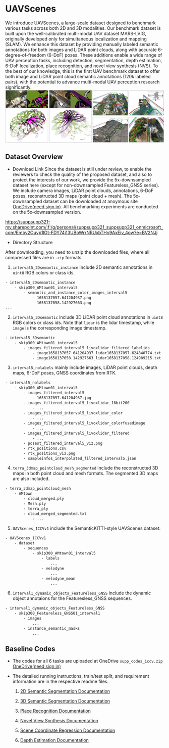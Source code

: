 

# UAVScenes 
We introduce UAVScenes, a large-scale dataset designed to benchmark various tasks across both 2D and 3D modalities.
Our benchmark dataset is built upon the well-calibrated multi-modal UAV dataset MARS-LVIG, originally developed only for simultaneous localization and mapping (SLAM). We enhance this dataset by providing manually labeled semantic annotations for both images and LiDAR point clouds, along with accurate 6-degree-of-freedom (6-DoF) poses. These additions enable a wide range of UAV perception tasks, including detection, segmentation, depth estimation, 6-DoF localization, place recognition, and novel view synthesis (NVS). To the best of our knowledge, this is the first UAV benchmark dataset to offer both image and LiDAR point cloud semantic annotations (120k labeled pairs), with the potential to advance multi-modal UAV perception research significantly. 
![pic](./pics/supp_demo.png)



## Dataset Overview
- Download Link
Since the dataset is still under review, to enable the reviewers to check the quality of the proposed dataset, and also to protect the interests of our work, we provide the 5x-downsampled dataset here (except for non-downsampled Featureless_GNSS series). We include camera images, LiDAR point clouds, annotations, 6-DoF poses, reconstructed 3D maps (point cloud + mesh).
The 5x-downsampled dataset can be downloaded at 
anoymous site [OneDrive(need sign in)](https://suppsupp321-my.sharepoint.com/:f:/g/personal/suppsupp321_suppsupp321_onmicrosoft_com/Emby2Ouvp1lOt-FDY74i13UBoWrrNRUxbTHv9AxEiv_4ow?e=N0kfmY). All benchmarking experiments are conducted on the 5x-downsampled version.


https://suppsupp321-my.sharepoint.com/:f:/g/personal/suppsupp321_suppsupp321_onmicrosoft_com/Emby2Ouvp1lOt-FDY74i13UBoWrrNRUxbTHv9AxEiv_4ow?e=BV2NJj


- Directory Structure

After downloading, you need to unzip the downloaded files, where all compressed files are in `.zip` formats.

1. `interval5_2Dsemantic_instance` include 2D semantic annotations in `uint8` RGB colors or class ids.
```
- interval5_2Dsemantic_instance
    - skip300_AMtown01_interval5
        - semantic_and_instance_color_images_interval5
            - 1658137057.641204937.png
            - 1658137058.142927663.png
...
```

2. `interval5_3Dsemantic` include 3D LiDAR point cloud annotations in `uint8` RGB colors or class ids. Note that `lidar` is the lidar timestamp, while `image` is the corresponding image timestamp. 
```
- interval5_3Dsemantic
    - skip300_AMtown01_interval5
        - images_filtered_interval5_livoxlidar_filtered_labelids
            - image1658137057.641204937_lidar1658137057.624840774.txt
            - image1658137058.142927663_lidar1658137058.124909215.txt
```

3. `interval5_nolabels` mainly include images, LiDAR point clouds, depth maps, 6-DoF poses, GNSS coordinates from RTK.
```
- interval5_nolabels
    - skip300_AMtown01_interval5
        - images_filtered_interval5
            - 1658137057.641204937.jpg
        - images_filtered_interval5_livoxlidar_16bit200
            - ...
        - images_filtered_interval5_livoxlidar_color
            - ...
        - images_filtered_interval5_livoxlidar_colorfusedimage
            - ...
        - images_filtered_interval5_livoxlidar_filtered
            - ...
        - posest_filtered_interval5_viz.png
        - rtk_positions.csv
        - rtk_positions_viz.png
        - sampleinfos_interpolated_filtered_interval5.json
```

4. `terra_3dmap_pointcloud_mesh_segmented` include the reconstructed 3D maps in both point cloud and mesh formats. The segmented 3D maps are also included.
```
- terra_3dmap_pointcloud_mesh
    - AMtown
        - cloud_merged.ply
        - Mesh.ply
        - terra_ply
        - cloud_merged_segmented.txt
            - ...
```

5. `UAVScenes_ICCVv1` include the SemanticKITTI-style UAVScenes dataset.
```
- UAVScenes_ICCVv1
    - dataset 
        - sequences
            - skip300_AMtown01_interval5
                - labels
                    ...
                - velodyne
                    ...
                - velodyne_mean
                    ...
``` 

6. `interval1_dynamic_objects_Featureless_GNSS` include the dynamic object annotaions for the Featuresless_GNSS sequences.
```
- interval1_dynamic_objects_Featureless_GNSS
    - skip300_Featureless_GNSS01_interval1
        - images
            ...
        - instance_semantic_masks
            ...
```

## Baseline Codes
- The codes for all 6 tasks are uploaded at OneDrive `supp_codes_iccv.zip` [OneDrive(need sign in)](https://suppsupp321-my.sharepoint.com/:f:/g/personal/suppsupp321_suppsupp321_onmicrosoft_com/Emby2Ouvp1lOt-FDY74i13UBoWrrNRUxbTHv9AxEiv_4ow?e=N0kfmY)

- The detailed running instructions, train/test split, and requirement information are in the respective readme files. 
    1. [2D Semantic Segmentation Documentation](./README1_2DSemantic.md)

    2. [3D Semantic Segmentation Documentation](./README2_3DSemantic.md)

    3. [Place Recognition Documentation](./README3_PlaceRecognition.md)

    4. [Novel View Synthesis Documentation](./README4_NovelViewSynthesis.md)

    5. [Scene Coordinate Regression Documentation](./README5_SceneCoordinateRegression.md)

    6. [Depth Estimation Documentation](./README6_DepthEstimation.md)



